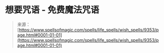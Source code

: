 <!--yml

分类：未分类

日期：2024年06月12日 18:45:25

-->

# 想要咒语 - 免费魔法咒语

> 来源：[https://www.spellsofmagic.com/spells/life_spells/wish_spells/9353/page.html#0001-01-01](https://www.spellsofmagic.com/spells/life_spells/wish_spells/9353/page.html#0001-01-01)
